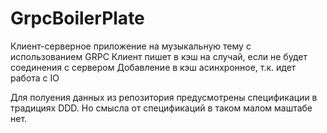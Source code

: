 # GrpcBoilerPlate

Клиент-серверное приложение на музыкальную тему с использованием GRPC
Клиент пишет в кэш на случай, если не будет соединения с сервером
Добавление в кэш асинхронное, т.к. идет работа с IO

Для полуения данных из репозитория предусмотрены спецификации в традициях DDD. Но смысла от спецификаций в таком малом маштабе нет.

